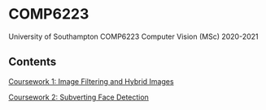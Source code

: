 # COMP6223

University of Southampton COMP6223 Computer Vision (MSc) 2020-2021

## Contents

[Coursework 1: Image Filtering and Hybrid Images](cw1)

[Coursework 2: Subverting Face Detection](cw2)